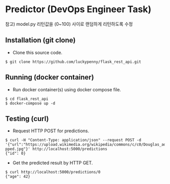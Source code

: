 # Predictor (DevOps Engineer Task)

참고) model.py 리턴값을 (0~100) 사이로 랜덤하게 리턴하도록 수정

## Installation (git clone)
- Clone this source code.
```
$ git clone https://github.com/luckypenny/flask_rest_api.git
```

## Running (docker container)
- Run docker container(s) using docker compose file.
```
$ cd flask_rest_api
$ docker-compose up -d 
```

## Testing (curl)
- Request HTTP POST for predictions.
```
$ curl -H "Content-Type: application/json" --request POST -d '{"url":"https://upload.wikimedia.org/wikipedia/commons/c/c0/Douglas_adams_portrait_cro pped.jpg"}' http://localhost:5000/predictions
{"id": 0}
```
- Get the predicted result by HTTP GET.
```
$ curl http://localhost:5000/predictions/0
{"age": 42}
```
